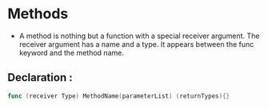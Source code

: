 # Methods

* A method is nothing but a function with a special receiver argument. The receiver argument has a name and a type. It appears between the func keyword and the method name.

## Declaration :

``` GO
func (receiver Type) MethodName(parameterList) (returnTypes){}
```

